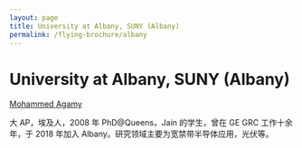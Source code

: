 ```yaml
---
layout: page
title: University at Albany, SUNY (Albany)
permalink: /flying-brochure/albany
---
```

# University at Albany, SUNY (Albany)

[Mohammed Agamy](https://www.albany.edu/ceas/faculty/mohammed-agamy) 

大 AP，埃及人，2008 年 PhD@Queens，Jain 的学生，曾在 GE GRC 工作十余年，于 2018 年加入 Albany。研究领域主要为宽禁带半导体应用，光伏等。
